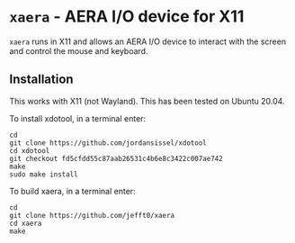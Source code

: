 # `xaera` - AERA I/O device for X11

`xaera` runs in X11 and allows an AERA I/O device to interact with the screen and control
the mouse and keyboard.

## Installation

This works with X11 (not Wayland). This has been tested on Ubuntu 20.04.

To install xdotool, in a terminal enter:

    cd
    git clone https://github.com/jordansissel/xdotool
    cd xdotool
    git checkout fd5cfdd55c87aab26531c4b6e8c3422c007ae742
    make
    sudo make install

To build xaera, in a terminal enter:

    cd
    git clone https://github.com/jefft0/xaera
    cd xaera
    make

